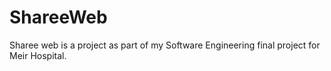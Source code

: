 # ShareeWeb
Sharee web is a project as part of my Software Engineering final project for Meir Hospital.
